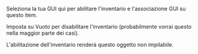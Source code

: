 Seleziona la tua GUI qui per abilitare l'inventario e l'associazione GUI su questo item.

Imposta su Vuoto per disabilitare l'inventario (probabilmente vorrai questo nella maggior parte dei casi).

L'abilitazione dell'inventario renderà questo oggetto non impilabile.